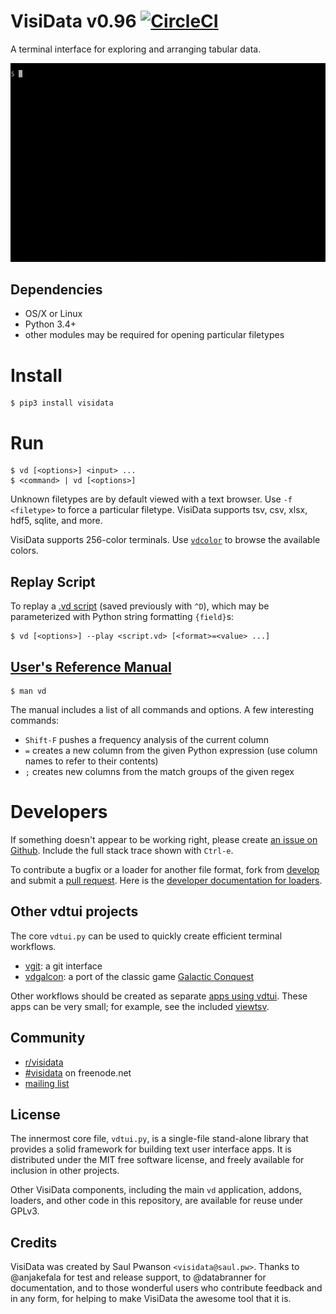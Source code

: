# VisiData v0.96 [![CircleCI](https://circleci.com/gh/saulpw/visidata/tree/stable.svg?style=svg)](https://circleci.com/gh/saulpw/visidata/tree/stable)

A terminal interface for exploring and arranging tabular data.

<a href="https://github.com/saulpw/visidata/blob/develop/docs/tours.rst">![VisiData silent demo](docs/img/birdsdiet_bymass.gif)</a>

## Dependencies

- OS/X or Linux
- Python 3.4+
- other modules may be required for opening particular filetypes

# Install

```
$ pip3 install visidata
```

# Run

```
$ vd [<options>] <input> ...
$ <command> | vd [<options>]
```

Unknown filetypes are by default viewed with a text browser.  Use `-f <filetype>` to force a particular filetype.  VisiData supports tsv, csv, xlsx, hdf5, sqlite, and more.

VisiData supports 256-color terminals.  Use [`vdcolor`](github.com/saulpw/visidata/stable/bin/vdcolor) to browse the available colors.

## Replay Script

To replay a [.vd script](https://github.com/saulpw/visidata/tree/develop/tests) (saved previously with `^D`), which may be parameterized with Python string formatting `{field}`s:

```
$ vd [<options>] --play <script.vd> [<format>=<value> ...]
```

## [User's Reference Manual](http://visidata.org/man/vd)

```
$ man vd
```

The manual includes a list of all commands and options.  A few interesting commands:

* `Shift-F` pushes a frequency analysis of the current column
* `=` creates a new column from the given Python expression (use column names to refer to their contents)
* `;` creates new columns from the match groups of the given regex

# Developers

If something doesn't appear to be working right, please create [an issue on Github](https://github.com/saulpw/visidata/issues).  Include the full stack trace shown with `Ctrl-e`.

To contribute a bugfix or a loader for another file format, fork from [develop](https://github.com/saulpw/visidata/tree/develop) and submit a [pull request](https://github.com/saulpw/visidata/pulls).  Here is the [developer documentation for loaders](http://visidata.org/dev#loaders).

## Other vdtui projects

The core `vdtui.py` can be used to quickly create efficient terminal workflows.

- [vgit](https://github.com/saulpw/vgit): a git interface
- [vdgalcon](https://github.com/saulpw/vdgalcon): a port of the classic game [Galactic Conquest](https://www.galcon.com)

Other workflows should be created as separate [apps using vdtui](docs/architecture.rst).  These apps can be very small; for example, see the included [viewtsv](bin/viewtsv).

## Community

- [r/visidata](https://www.reddit.com/r/visidata/)
- [#visidata]() on freenode.net
- [mailing list]()

## License

The innermost core file, `vdtui.py`, is a single-file stand-alone library that provides a solid framework for building text user interface apps. It is distributed under the MIT free software license, and freely available for inclusion in other projects.

Other VisiData components, including the main `vd` application, addons, loaders, and other code in this repository, are available for reuse under GPLv3.

## Credits

VisiData was created by Saul Pwanson `<visidata@saul.pw>`.
Thanks to @anjakefala for test and release support, to @databranner for documentation, and to those wonderful users who contribute feedback and in any form, for helping to make VisiData the awesome tool that it is.
